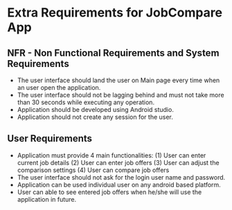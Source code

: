 # Extra Requirements for JobCompare App

## NFR - Non Functional Requirements and System Requirements
* The user interface should land the user on Main page every time when an user open the application.
* The user interface should not be lagging behind and must not take more than 30 seconds while executing any operation.
* Application should be developed using Android studio.
* Application should not create any session for the user.

## User Requirements
* Application must provide 4 main functionalities:
     (1) User can enter current job details
     (2) User can enter job offers
     (3) User can adjust the comparison settings
     (4) User can compare job offers
* The user interface should not ask for the login user name and password.
* Application can be used individual user on any android based platform.
* User can able to see entered job offers when he/she will use the application in future.



